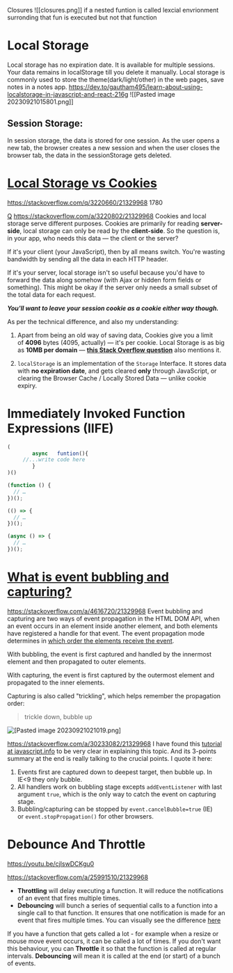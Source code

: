 Closures
![[closures.png]]
if a nested funtion is called lexcial envrionment surronding that fun is executed but not that function


# Local Storage
Local storage has no expiration date. It is available for multiple sessions. Your data remains in localStorage till you delete it manually. Local storage is commonly used to store the theme(dark/light/other) in the web pages, save notes in a notes app.
https://dev.to/gautham495/learn-about-using-localstorage-in-javascript-and-react-216g
![[Pasted image 20230921015801.png]]
## Session Storage:

In session storage, the data is stored for one session. As the user opens a new tab, the browser creates a new session and when the user closes the browser tab, the data in the sessionStorage gets deleted.



# [Local Storage vs Cookies](https://stackoverflow.com/questions/3220660/local-storage-vs-cookies)
https://stackoverflow.com/q/3220660/21329968
1780

[Q](https://stackoverflow.com/posts/3220802/timeline)
https://stackoverflow.com/a/3220802/21329968
Cookies and local storage serve different purposes. Cookies are primarily for reading **server-side**, local storage can only be read by the **client-side**. So the question is, in your app, who needs this data — the client or the server?

If it's your client (your JavaScript), then by all means switch. You're wasting bandwidth by sending all the data in each HTTP header.

If it's your server, local storage isn't so useful because you'd have to forward the data along somehow (with Ajax or hidden form fields or something). This might be okay if the server only needs a small subset of the total data for each request.

_**You'll want to leave your session cookie as a cookie either way though.**_

As per the technical difference, and also my understanding:

1. Apart from being an old way of saving data, Cookies give you a limit of **4096** bytes (4095, actually) — it's per cookie. Local Storage is as big as **10MB per domain** — **[this Stack Overflow question](https://stackoverflow.com/questions/2989284/max-size-of-localstorage-values)** also mentions it.
    
2. `localStorage` is an implementation of the `Storage` Interface. It stores data with **no expiration date**, and gets cleared **only** through JavaScript, or clearing the Browser Cache / Locally Stored Data — unlike cookie expiry.



# Immediately Invoked Function Expressions (IIFE)

```js
(
		async	funtion(){
	 //...write code here
		}
)()
```


```js
(function () {
  // …
})();

(() => {
  // …
})();

(async () => {
  // …
})();

```



# [What is event bubbling and capturing?](https://stackoverflow.com/questions/4616694/what-is-event-bubbling-and-capturing)

https://stackoverflow.com/a/4616720/21329968
Event bubbling and capturing are two ways of event propagation in the HTML DOM API, when an event occurs in an element inside another element, and both elements have registered a handle for that event. The event propagation mode determines in [which order the elements receive the event](http://www.quirksmode.org/js/events_order.html).

With bubbling, the event is first captured and handled by the innermost element and then propagated to outer elements.

With capturing, the event is first captured by the outermost element and propagated to the inner elements.

Capturing is also called "trickling", which helps remember the propagation order:

> trickle down, bubble up


![[Pasted image 20230921021019.png]](https://stackoverflow.com/a/67346472/21329968)


https://stackoverflow.com/a/30233082/21329968
I have found this [tutorial at javascript.info](http://javascript.info/tutorial/bubbling-and-capturing) to be very clear in explaining this topic. And its 3-points summary at the end is really talking to the crucial points. I quote it here:

1. Events first are captured down to deepest target, then bubble up. In IE<9 they only bubble.
2. All handlers work on bubbling stage excepts `addEventListener` with last argument `true`, which is the only way to catch the event on capturing stage.
3. Bubbling/capturing can be stopped by `event.cancelBubble=true` (IE) or `event.stopPropagation()` for other browsers.


# Debounce And Throttle
https://youtu.be/cjIswDCKgu0

https://stackoverflow.com/a/25991510/21329968
- **Throttling** will delay executing a function. It will reduce the notifications of an event that fires multiple times.
- **Debouncing** will bunch a series of sequential calls to a function into a single call to that function. It ensures that one notification is made for an event that fires multiple times.
You can visually see the difference [here](https://web.archive.org/web/20220117092326/http://demo.nimius.net/debounce_throttle/)

If you have a function that gets called a lot - for example when a resize or mouse move event occurs, it can be called a lot of times. If you don't want this behaviour, you can **Throttle** it so that the function is called at regular intervals. **Debouncing** will mean it is called at the end (or start) of a bunch of events.